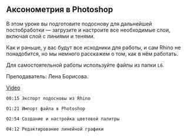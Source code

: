 ## Аксонометрия в Photoshop

В этом уроке вы подготовите подоснову для дальнейшей постобработки — загрузите и настроите все необходимые слои, включая слой с линиями и тенями.

Как и раньше, у вас будут все исходники для работы, и сам Rhino не понадобится, но мы немного расскажем о том, как в нём работать.

Для самостоятельной работы используйте файлы из папки `L6`. 

Преподаватель: Лена Борисова.

[Video](https://player.softculture.cc/embed/PSH/PSH_72.17.10_L6-3_Subbase_Creating_and_Layers_Configuring)

``` chapters
00:15 Экспорт подосновы из Rhino

01:21 Импорт файла в Photoshop

02:54 Создание и настройка цветовой палитры

04:12 Редактирование линейной графики
```
